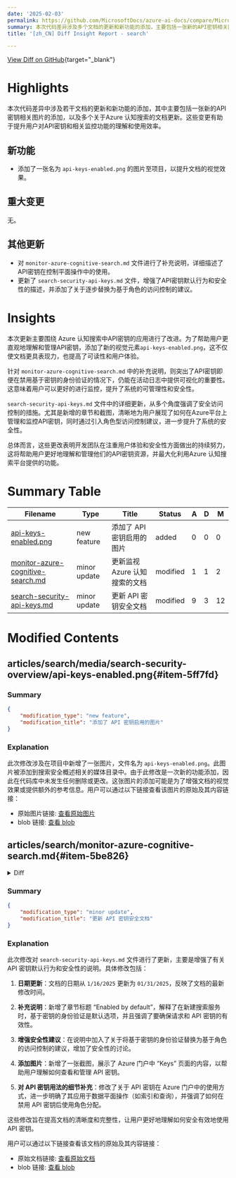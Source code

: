 ```yaml
---
date: '2025-02-03'
permalink: https://github.com/MicrosoftDocs/azure-ai-docs/compare/MicrosoftDocs:5c1bed9...MicrosoftDocs:83a6833
summary: 本次代码差异涉及多个文档的更新和新功能的添加，主要包括一张新的API密钥相关图片的添加，以及关于Azure认知搜索的文档更新。这些变更旨在提升用户对API密钥及其监控功能的理解和使用效率。新功能方面，添加了名为“api-keys-enabled.png”的图片，以增强文档的视觉效果。没有重大变更，但对“monitor-azure-cognitive-search.md”文件进行了补充说明，详细阐述了API密钥在控制操作中的使用。此外，还更新了“search-security-api-keys.md”文件，强调API密钥的安全性和默认行为，及逐步替换为基于角色的访问控制的建议。总体说来，这些更新提升了用户体验和安全性，帮助用户更好地管理API密钥资源。
title: '[zh_CN] Diff Insight Report - search'

---
```


[View Diff on GitHub](https://github.com/MicrosoftDocs/azure-ai-docs/compare/MicrosoftDocs:5c1bed9...MicrosoftDocs:83a6833){target="_blank"}

# Highlights
本次代码差异中涉及若干文档的更新和新功能的添加，其中主要包括一张新的API密钥相关图片的添加，以及多个关于Azure 认知搜索的文档更新。这些变更有助于提升用户对API密钥和相关监控功能的理解和使用效率。

## 新功能
- 添加了一张名为 `api-keys-enabled.png` 的图片至项目，以提升文档的视觉效果。

## 重大变更
无。

## 其他更新
- 对 `monitor-azure-cognitive-search.md` 文件进行了补充说明，详细描述了API密钥在控制平面操作中的使用。
- 更新了 `search-security-api-keys.md` 文件，增强了API密钥默认行为和安全性的描述，并添加了关于逐步替换为基于角色的访问控制的建议。

# Insights
本次更新主要围绕 Azure 认知搜索中API密钥的应用进行了改进。为了帮助用户更直观地理解和管理API密钥，添加了新的视觉元素`api-keys-enabled.png`，这不仅使文档更具表现力，也提高了可读性和用户体验。

针对 `monitor-azure-cognitive-search.md` 中的补充说明，则突出了API密钥即便在禁用基于密钥的身份验证的情况下，仍能在活动日志中提供可视化的重要性。这意味着用户可以更好的进行监控，提升了系统的可管理性和安全性。

`search-security-api-keys.md` 文件中的详细更新，从多个角度强调了安全访问控制的措施。尤其是新增的章节和截图，清晰地为用户展现了如何在Azure平台上管理和监控API密钥，同时通过引入角色型访问控制建议，进一步提升了系统的安全性。

总体而言，这些更改表明开发团队在注重用户体验和安全性方面做出的持续努力，这将帮助用户更好地理解和管理他们的API密钥资源，并最大化利用Azure 认知搜索平台提供的功能。

# Summary Table
|  Filename  | Type |    Title    | Status | A  | D  | M  |
|------------|------|-------------|--------|----|----|----|
| [api-keys-enabled.png](#item-5ff7fd) | new feature | 添加了 API 密钥启用的图片 | added | 0 | 0 | 0 | 
| [monitor-azure-cognitive-search.md](#item-5be826) | minor update | 更新监视 Azure 认知搜索的文档 | modified | 1 | 1 | 2 | 
| [search-security-api-keys.md](#item-d8c908) | minor update | 更新 API 密钥安全文档 | modified | 9 | 3 | 12 | 


# Modified Contents
## articles/search/media/search-security-overview/api-keys-enabled.png{#item-5ff7fd}

### Summary

```json
{
    "modification_type": "new feature",
    "modification_title": "添加了 API 密钥启用的图片"
}
```

### Explanation
此次修改涉及在项目中新增了一张图片，文件名为 `api-keys-enabled.png`。此图片被添加到搜索安全概述相关的媒体目录中。由于此修改是一次新的功能添加，因此在代码库中未发生任何删除或更改。这张图片的添加可能是为了增强文档的视觉效果或提供额外的参考信息。用户可以通过以下链接查看该图片的原始及其内容链接：

- 原始图片链接: [查看原始图片](https://github.com/MicrosoftDocs/azure-ai-docs/raw/83a68337742cfd5503bd9e3f3c61e919388c720d/articles%2Fsearch%2Fmedia%2Fsearch-security-overview%2Fapi-keys-enabled.png)
- blob 链接: [查看 blob](https://github.com/MicrosoftDocs/azure-ai-docs/blob/83a68337742cfd5503bd9e3f3c61e919388c720d/articles%2Fsearch%2Fmedia%2Fsearch-security-overview%2Fapi-keys-enabled.png)

## articles/search/monitor-azure-cognitive-search.md{#item-5be826}

<details>
<summary>Diff</summary>
````diff
@@ -35,7 +35,7 @@ For the available resource log categories, their associated Log Analytics tables
 
 In Azure AI Search, activity logs reflect control plane activity such as service creation and configuration, or API key usage or management. Entries often include **Get Admin Key**, one entry for every call that [provided an admin API key](search-security-api-keys.md) on the request. There are no details about the call itself, just a notification that the admin key was used.
 
-API keys can be disabled for data plane operations, such as creating or querying an index, but on the control plane they're used in the Azure portal to return service information.
+API keys can be disabled for data plane operations, such as creating or querying an index, but on the control plane they're used in the Azure portal to return service information. Control plane operations can request API keys so you continue to see key-related requests in the Activity log even if you disable key-based authentication.
 
 The following screenshot shows Azure AI Search activity log signals you can configure in an alert.
 
````
</details>

### Summary

```json
{
    "modification_type": "minor update",
    "modification_title": "更新监视 Azure 认知搜索的文档"
}
```

### Explanation
此次修改涉及对 `monitor-azure-cognitive-search.md` 文件的更新，主要对一段关于 API 密钥的说明进行了修改。在该段落中，添加了关于控制平面操作请求 API 密钥的详细信息。这段内容的更新旨在增强用户对 API 密钥在活动日志中的作用的理解，特别是即使禁用基于密钥的身份验证，仍可以在活动日志中查看与密钥相关的请求信息。

具体来说，修改前的内容只提到 API 密钥可以在数据平面操作中被禁用，而修改后则明确指出控制平面操作依然可以请求 API 密钥，从而确保相关请求的可视性。这种更新有助于用户更好地理解 API 密钥的使用情境和活动日志的监控。

用户可以通过以下链接查看该文档的原始及其内容链接：

- 原始文档链接: [查看原始文档](https://github.com/MicrosoftDocs/azure-ai-docs/raw/83a68337742cfd5503bd9e3f3c61e919388c720d/articles%2Fsearch%2Fmonitor-azure-cognitive-search.md)
- blob 链接: [查看 blob](https://github.com/MicrosoftDocs/azure-ai-docs/blob/83a68337742cfd5503bd9e3f3c61e919388c720d/articles%2Fsearch%2Fmonitor-azure-cognitive-search.md)

## articles/search/search-security-api-keys.md{#item-d8c908}

<details>
<summary>Diff</summary>
````diff
@@ -9,17 +9,23 @@ ms.service: azure-ai-search
 ms.custom:
   - ignite-2023
 ms.topic: how-to
-ms.date: 1/16/2025
+ms.date: 01/31/2025
 #customer intent: I want to learn how to connect to Azure AI Search using API keys so that I can authenticate inbound requests to my search service.
 ---
 
 # Connect to Azure AI Search using keys
 
-Azure AI Search supports both keyless and key-based authentication for connections to your search service. An API key is a unique string composed of 52 randomly generated numbers and letters. In your source code, you can specify it as an [environment variable](/azure/ai-services/cognitive-services-environment-variables) or as an app setting in your project, and then reference the variable on the request. A request made to a search service endpoint is accepted if both the request and the API key are valid.
+Azure AI Search supports both keyless and key-based authentication for connections to your search service. An API key is a unique string composed of 52 randomly generated numbers and letters. In your source code, you can specify it as an [environment variable](/azure/ai-services/cognitive-services-environment-variables) or as an app setting in your project, and then reference the variable on the request.
 
 > [!IMPORTANT]
 > When you create a search service, key-based authentication is the default, but it's not the most secure option. We recommend that you replace it with [role-based access](search-security-enable-roles.md).
 
+## Enabled by default
+
+Key-based authentication is the default on new search services. A request made to a search service endpoint is accepted if both the request and the API key are valid, and your search service is configured to allow API keys on a request. In the Azure portal, authentication is specified on the **Keys** page under **Settings**. Either **API keys** or **Both** provide key support.
+
+:::image type="content" source="media/search-security-overview/api-keys-enabled.png" alt-text="Screenshot of the Keys page in the Azure portal.":::
+
 ## Types of API keys
 
 There are two kinds of keys used for authenticating a request:
@@ -95,7 +101,7 @@ A script example showing API key usage for various operations can be found at [Q
 
 **How API keys are used in the Azure portal**:
 
-+ Key authentication is built in. By default, the Azure portal tries API keys first. However, if you [disable API keys](search-security-enable-roles.md#disable-api-key-authentication) and set up role assignments, the Azure portal uses role assignments instead.
+Key authentication applies to data plane operations such as indexing and queries. It's enabled by default. However, if you [disable API keys](search-security-enable-roles.md#disable-api-key-authentication) and set up role assignments, the Azure portal uses role assignments instead.
 
 ---
 
````
</details>

### Summary

```json
{
    "modification_type": "minor update",
    "modification_title": "更新 API 密钥安全文档"
}
```

### Explanation
此次修改对 `search-security-api-keys.md` 文件进行了更新，主要是增强了有关 API 密钥默认行为和安全性的说明。具体修改包括：

1. **日期更新**：文档的日期从 `1/16/2025` 更新为 `01/31/2025`，反映了文档的最新修改时间。

2. **补充说明**：新增了章节标题 “Enabled by default”，解释了在新建搜索服务时，基于密钥的身份验证是默认选项，并且强调了要确保请求和 API 密钥的有效性。

3. **增强安全性建议**：在说明中加入了关于将基于密钥的身份验证替换为基于角色的访问控制的建议，增加了安全性的讨论。

4. **添加图片**：新增了一张截图，展示了 Azure 门户中 “Keys” 页面的内容，以帮助用户理解如何查看和管理 API 密钥。

5. **对 API 密钥用法的细节补充**：修改了关于 API 密钥在 Azure 门户中的使用方式，进一步明确了其应用于数据平面操作（如索引和查询），并强调了如何在禁用 API 密钥后使用角色分配。

这些修改旨在提高文档的清晰度和完整性，让用户更好地理解如何安全有效地使用 API 密钥。

用户可以通过以下链接查看该文档的原始及其内容链接：

- 原始文档链接: [查看原始文档](https://github.com/MicrosoftDocs/azure-ai-docs/raw/83a68337742cfd5503bd9e3f3c61e919388c720d/articles%2Fsearch%2Fsearch-security-api-keys.md)
- blob 链接: [查看 blob](https://github.com/MicrosoftDocs/azure-ai-docs/blob/83a68337742cfd5503bd9e3f3c61e919388c720d/articles%2Fsearch%2Fsearch-security-api-keys.md)


